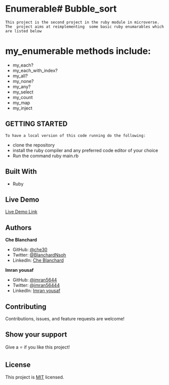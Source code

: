 # Enumerable# Bubble_sort
    This project is the second project in the ruby module in microverse. The  project aims at reimplementing  some basic ruby enumarables which are listed below
# my_enumerable methods include:
- my_each?
- my_each_with_index?
- my_all?
- my_none?
- my_any?
- my_select
- my_count
- my_map
- my_inject

## GETTING STARTED
    To have a local version of this code running do the following:
- clone the repository
- install the ruby compiler and any preferred code editor of your choice
- Run the command ruby main.rb 

## Built With

- Ruby

## Live Demo

[Live Demo Link](https://repl.it/@chensoh/TurquoiseHandsomeConditions#main.rb)

## Authors

**Che Blanchard**

- GitHub: [@che30](https://github.com/che30)
- Twitter: [@BlanchardNsoh](https://twitter.com/che55085128 )
- LinkedIn: [Che Blanchard](https://www.linkedin.com/in/che-nsoh-9455271b0/)

**Imran yousaf**

- GitHub: [@imran5644](https://github.com/imran5644)
- Twitter: [@imran56444](https://twitter.com/imran56444)
- LinkedIn: [Imran yousaf](https://www.linkedin.com/in/imran-yousaf-8777297b/)

##  Contributing

Contributions, issues, and feature requests are welcome!

## Show your support

Give a ⭐️ if you like this project!

## License

This project is [MIT](./LICENSE.txt) licensed.